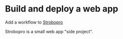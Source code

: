 # Build and deploy a web app

Add a workflow to [Strobopro](https://github.com/cfogelklou/strobopro)

Strobopro is a small web app "side project".
